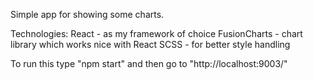 Simple app for showing some charts.

Technologies:
React - as my framework of choice
FusionCharts - chart library which works nice with React
SCSS - for better style handling

To run this type "npm start" and then go to "http://localhost:9003/"

